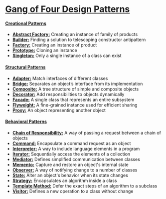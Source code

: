 # [Gang of Four Design Patterns](https://en.wikipedia.org/wiki/Design_Patterns)

#### [Creational Patterns](https://github.com/RajeshXebia/design-patterns/tree/master/src/main/java/patterns/creational)
  * **[Abstract Factory:](https://github.com/RajeshXebia/design-patterns/tree/master/src/main/java/patterns/creational/abstractfactory)**	Creating an instance of family of products
  * **[Builder:](https://github.com/RajeshXebia/design-patterns/tree/master/src/main/java/patterns/creational/builder)**	Finding a solution to telescoping constructor antipattern
  * **[Factory:](https://github.com/RajeshXebia/design-patterns/tree/master/src/main/java/patterns/creational/factory)** Creating an instance of product
  * **[Prototype:](https://github.com/RajeshXebia/design-patterns/tree/master/src/main/java/patterns/creational/prototype)**	Cloning an instance
  * **[Singleton:](https://github.com/RajeshXebia/design-patterns/tree/master/src/main/java/patterns/creational)**	Only a single instance of a class can exist
  
#### [Structural Patterns](https://github.com/RajeshXebia/design-patterns/tree/master/src/main/java/patterns/structural)
  * **[Adapter:](https://github.com/RajeshXebia/design-patterns/tree/master/src/main/java/patterns/structural/adapter)**	Match interfaces of different classes
  * **[Bridge:](https://github.com/RajeshXebia/design-patterns/tree/master/src/main/java/patterns/structural/bridge)**	Separates an object’s interface from its implementation
  * **[Composite:](https://github.com/RajeshXebia/design-patterns/tree/master/src/main/java/patterns/structural/composite)**	A tree structure of simple and composite objects
  * **[Decorator:](https://github.com/RajeshXebia/design-patterns/tree/master/src/main/java/patterns/structural/decorator)**	Add responsibilities to objects dynamically
  * **[Facade:](https://github.com/RajeshXebia/design-patterns/tree/master/src/main/java/patterns/structural/facade)**	A single class that represents an entire subsystem
  * **[Flyweight:](https://github.com/RajeshXebia/design-patterns/tree/master/src/main/java/patterns/structural/flyweight)**	A fine-grained instance used for efficient sharing
  * **[Proxy:](https://github.com/RajeshXebia/design-patterns/tree/master/src/main/java/patterns/structural/proxy)**	An object representing another object

#### [Behavioral Patterns](https://github.com/RajeshXebia/design-patterns/tree/master/src/main/java/patterns/behavioral)
  * **[Chain of Responsibility:](https://github.com/RajeshXebia/design-patterns/tree/master/src/main/java/patterns/behavioral/chainofresponsibility)**	A way of passing a request between a chain of objects
  * **[Command:](https://github.com/RajeshXebia/design-patterns/tree/master/src/main/java/patterns/behavioral/command)**	Encapsulate a command request as an object
  * **[Interpreter:](https://github.com/RajeshXebia/design-patterns/tree/master/src/main/java/patterns/behavioral/interpreter)**	A way to include language elements in a program
  * **[Iterator:](https://github.com/RajeshXebia/design-patterns/tree/master/src/main/java/patterns/behavioral/iterator)**	Sequentially access the elements of a collection
  * **[Mediator:](https://github.com/RajeshXebia/design-patterns/tree/master/src/main/java/patterns/behavioral/mediator)**	Defines simplified communication between classes
  * **[Memento:](https://github.com/RajeshXebia/design-patterns/tree/master/src/main/java/patterns/behavioral/memento)**	Capture and restore an object's internal state
  * **[Observer:](https://github.com/RajeshXebia/design-patterns/tree/master/src/main/java/patterns/behavioral/observer)**	A way of notifying change to a number of classes
  * **[State:](https://github.com/RajeshXebia/design-patterns/tree/master/src/main/java/patterns/behavioral/state)**	Alter an object's behavior when its state changes
  * **[Strategy:](https://github.com/RajeshXebia/design-patterns/tree/master/src/main/java/patterns/behavioral/strategy)**	Encapsulates an algorithm inside a class
  * **[Template Method:](https://github.com/RajeshXebia/design-patterns/tree/master/src/main/java/patterns/behavioral/templatemethod)**	Defer the exact steps of an algorithm to a subclass
  * **[Visitor:](https://github.com/RajeshXebia/design-patterns/tree/master/src/main/java/patterns/behavioral/visitor)**	Defines a new operation to a class without change
